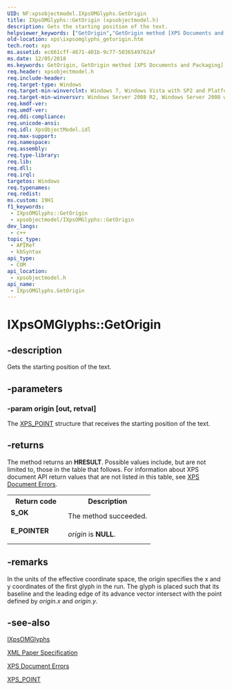 ```yaml
---
UID: NF:xpsobjectmodel.IXpsOMGlyphs.GetOrigin
title: IXpsOMGlyphs::GetOrigin (xpsobjectmodel.h)
description: Gets the starting position of the text.
helpviewer_keywords: ["GetOrigin","GetOrigin method [XPS Documents and Packaging]","GetOrigin method [XPS Documents and Packaging]","IXpsOMGlyphs interface","IXpsOMGlyphs interface [XPS Documents and Packaging]","GetOrigin method","IXpsOMGlyphs.GetOrigin","IXpsOMGlyphs::GetOrigin","xps.ixpsomglyphs_getorigin","xpsobjectmodel/IXpsOMGlyphs::GetOrigin"]
old-location: xps\ixpsomglyphs_getorigin.htm
tech.root: xps
ms.assetid: ec661cff-4671-401b-9c77-5036549762af
ms.date: 12/05/2018
ms.keywords: GetOrigin, GetOrigin method [XPS Documents and Packaging], GetOrigin method [XPS Documents and Packaging],IXpsOMGlyphs interface, IXpsOMGlyphs interface [XPS Documents and Packaging],GetOrigin method, IXpsOMGlyphs.GetOrigin, IXpsOMGlyphs::GetOrigin, xps.ixpsomglyphs_getorigin, xpsobjectmodel/IXpsOMGlyphs::GetOrigin
req.header: xpsobjectmodel.h
req.include-header: 
req.target-type: Windows
req.target-min-winverclnt: Windows 7, Windows Vista with SP2 and Platform Update for Windows Vista [desktop apps \| UWP apps]
req.target-min-winversvr: Windows Server 2008 R2, Windows Server 2008 with SP2 and Platform Update for Windows Server 2008 [desktop apps \| UWP apps]
req.kmdf-ver: 
req.umdf-ver: 
req.ddi-compliance: 
req.unicode-ansi: 
req.idl: XpsObjectModel.idl
req.max-support: 
req.namespace: 
req.assembly: 
req.type-library: 
req.lib: 
req.dll: 
req.irql: 
targetos: Windows
req.typenames: 
req.redist: 
ms.custom: 19H1
f1_keywords:
 - IXpsOMGlyphs::GetOrigin
 - xpsobjectmodel/IXpsOMGlyphs::GetOrigin
dev_langs:
 - c++
topic_type:
 - APIRef
 - kbSyntax
api_type:
 - COM
api_location:
 - xpsobjectmodel.h
api_name:
 - IXpsOMGlyphs.GetOrigin
---
```


# IXpsOMGlyphs::GetOrigin


## -description

Gets the starting position of the text.

## -parameters

### -param origin [out, retval]

The <a href="/windows/win32/api/xpsobjectmodel/ns-xpsobjectmodel-xps_point">XPS_POINT</a> structure that receives the starting position of the text.

## -returns

The method returns an <b>HRESULT</b>. Possible values include, but are not limited to, those in the table that follows. For information about  XPS document API return values that are not listed in this table, see <a href="/previous-versions/windows/desktop/dd372955(v=vs.85)">XPS Document Errors</a>.

<table>
<tr>
<th>Return code</th>
<th>Description</th>
</tr>
<tr>
<td width="40%">
<dl>
<dt><b>S_OK</b></dt>
</dl>
</td>
<td width="60%">
The method succeeded.

</td>
</tr>
<tr>
<td width="40%">
<dl>
<dt><b>E_POINTER</b></dt>
</dl>
</td>
<td width="60%">
<i>origin</i> is <b>NULL</b>.

</td>
</tr>
</table>

## -remarks

In the units of the effective coordinate space, the origin specifies the x and y coordinates of the first glyph in the run. The glyph is placed such that its baseline and the leading edge of its advance vector intersect with the point defined by <i>origin.x</i> and <i>origin.y</i>.

## -see-also

<a href="/windows/desktop/api/xpsobjectmodel/nn-xpsobjectmodel-ixpsomglyphs">IXpsOMGlyphs</a>



<a href="https://en.wikipedia.org/wiki/Open_XML_Paper_Specification">XML Paper Specification</a>



<a href="/previous-versions/windows/desktop/dd372955(v=vs.85)">XPS Document Errors</a>



<a href="/windows/win32/api/xpsobjectmodel/ns-xpsobjectmodel-xps_point">XPS_POINT</a>